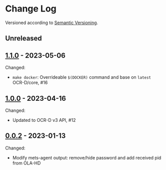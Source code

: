 Change Log
==========

Versioned according to [Semantic Versioning](http://semver.org/).

## Unreleased

## [1.1.0] - 2023-05-06

Changed:

  * `make docker`: Overrideable `$(DOCKER)` command and base on `latest` OCR-D/core, #16

## [1.0.0] - 2023-04-16

Changed:

  * Updated to OCR-D v3 API, #12


## [0.0.2] - 2023-01-13

Changed:

  * Modify mets-agent output: remove/hide password and add received pid from OLA-HD

<!-- link-labels -->
[1.1.0]: ../../compare/v1.1.0...v1.0.0
[1.0.0]: ../../compare/v1.0.0...v0.0.2
[0.0.2]: ../../compare/v0.0.2...v0.0.1
[0.0.1]: ../../compare/HEAD...v0.0.1
